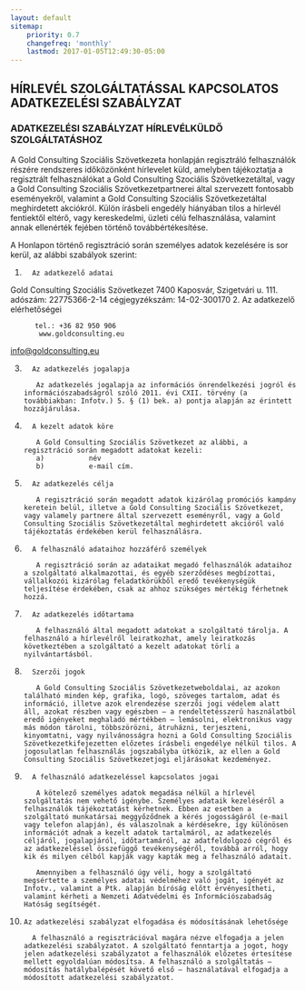 ```yaml
---
layout: default
sitemap:
    priority: 0.7
    changefreq: 'monthly'
    lastmod: 2017-01-05T12:49:30-05:00
---
```

## HÍRLEVÉL SZOLGÁLTATÁSSAL KAPCSOLATOS ADATKEZELÉSI SZABÁLYZAT

### ADATKEZELÉSI SZABÁLYZAT HÍRLEVÉLKÜLDŐ SZOLGÁLTATÁSHOZ

A Gold Consulting Szociális Szövetkezeta honlapján regisztráló felhasználók részére rendszeres időközönként hírlevelet küld, amelyben tájékoztatja a regisztrált felhasználókat a Gold Consulting Szociális Szövetkezetáltal, vagy a Gold Consulting Szociális Szövetkezetpartnerei által szervezett fontosabb eseményekről, valamint a Gold Consulting Szociális Szövetkezetáltal meghirdetett akciókról. Külön írásbeli engedély hiányában tilos a hírlevél fentiektől eltérő, vagy kereskedelmi, üzleti célú felhasználása, valamint annak ellenérték fejében történő továbbértékesítése.

A Honlapon történő regisztráció során személyes adatok kezelésére is sor kerül, az alábbi szabályok szerint:

1.       Az adatkezelő adatai

  Gold Consulting Szociális Szövetkezet 
7400 Kaposvár, Szigetvári u. 111.
adószám: 22775366-2-14
cégjegyzékszám: 14-02-300170 
2.       Az adatkezelő elérhetőségei

          tel.: +36 82 950 906
           www.goldconsulting.eu
info@goldconsulting.eu

3.       Az adatkezelés jogalapja

          Az adatkezelés jogalapja az információs önrendelkezési jogról és információszabadságról szóló 2011. évi CXII. törvény (a továbbiakban: Infotv.) 5. § (1) bek. a) pontja alapján az érintett hozzájárulása.

4.       A kezelt adatok köre

          A Gold Consulting Szociális Szövetkezet az alábbi, a regisztráció során megadott adatokat kezeli:
          a)           név
          b)           e-mail cím.

5.       Az adatkezelés célja

          A regisztráció során megadott adatok kizárólag promóciós kampány keretein belül, illetve a Gold Consulting Szociális Szövetkezet, vagy valamely partnere által szervezett eseményről, vagy a Gold Consulting Szociális Szövetkezetáltal meghirdetett akcióról való tájékoztatás érdekében kerül felhasználásra.

6.       A felhasználó adataihoz hozzáférő személyek

          A regisztráció során az adataikat megadó felhasználók adataihoz a szolgáltató alkalmazottai, és egyéb szerződéses megbízottai, vállalkozói kizárólag feladatkörükből eredő tevékenységük teljesítése érdekében, csak az ahhoz szükséges mértékig férhetnek hozzá.

7.       Az adatkezelés időtartama

          A felhasználó által megadott adatokat a szolgáltató tárolja. A felhasználó a hírlevélről leiratkozhat, amely leiratkozás következtében a szolgáltató a kezelt adatokat törli a nyilvántartásból.

8.       Szerzői jogok

          A Gold Consulting Szociális Szövetkezetweboldalai, az azokon található minden kép, grafika, logó, szöveges tartalom, adat és információ, illetve azok elrendezése szerzői jogi védelem alatt áll, azokat részben vagy egészben – a rendeltetésszerű használatból eredő igényeket meghaladó mértékben – lemásolni, elektronikus vagy más módon tárolni, többszörözni, átruházni, terjeszteni, kinyomtatni, vagy nyilvánosságra hozni a Gold Consulting Szociális Szövetkezetkifejezetten előzetes írásbeli engedélye nélkül tilos. A jogosulatlan felhasználás jogszabályba ütközik, az ellen a Gold Consulting Szociális Szövetkezetjogi eljárásokat kezdeményez.

9.       A felhasználó adatkezeléssel kapcsolatos jogai

          A kötelező személyes adatok megadása nélkül a hírlevél szolgáltatás nem vehető igénybe. Személyes adataik kezeléséről a felhasználók tájékoztatást kérhetnek. Ebben az esetben a szolgáltató munkatársai meggyőződnek a kérés jogosságáról (e-mail vagy telefon alapján), és válaszolnak a kérdésekre, így különösen információt adnak a kezelt adatok tartalmáról, az adatkezelés céljáról, jogalapjáról, időtartamáról, az adatfeldolgozó cégről és az adatkezeléssel összefüggő tevékenységéről, továbbá arról, hogy kik és milyen célból kapják vagy kapták meg a felhasználó adatait.

          Amennyiben a felhasználó úgy véli, hogy a szolgáltató megsértette a személyes adatai védelméhez való jogát, igényét az Infotv., valamint a Ptk. alapján bíróság előtt érvényesítheti, valamint kérheti a Nemzeti Adatvédelmi és Információszabadság Hatóság segítségét.

10.     Az adatkezelési szabályzat elfogadása és módosításának lehetősége

          A felhasználó a regisztrációval magára nézve elfogadja a jelen adatkezelési szabályzatot. A szolgáltató fenntartja a jogot, hogy jelen adatkezelési szabályzatot a felhasználók előzetes értesítése mellett egyoldalúan módosítsa. A felhasználó a szolgáltatás – módosítás hatálybalépését követő első – használatával elfogadja a módosított adatkezelési szabályzatot.
